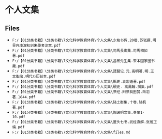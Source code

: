 # 个人文集

## Files

- `F:/【01分类书籍】\分类书籍\7文化科学教育体育\个人文集\东坡书传.20卷.苏轼撰.明吴兴凌濛初刻朱墨套印本.pdf`
- `F:/【01分类书籍】\分类书籍\7文化科学教育体育\个人文集\司馬長卿集.司馬相如著.pdf`
- `F:/【01分类书籍】\分类书籍\7文化科学教育体育\个人文集\昌黎先生集.宋本国家图书藏.pdf`
- `F:/【01分类书籍】\分类书籍\7文化科学教育体育\个人文集\琵琶记.元.高明著.明.王文衡绘.明代万历刻本.pdf`
- `F:/【01分类书籍】\分类书籍\7文化科学教育体育\个人文集\瓶史.袁宏道著.pdf`
- `F:/【01分类书籍】\分类书籍\7文化科学教育体育\个人文集\硯史. 高鳳翰.撰集.pdf`
- `F:/【01分类书籍】\分类书籍\7文化科学教育体育\个人文集\茶经.附茶具图赞.陆羽著.1844.pdf`
- `F:/【01分类书籍】\分类书籍\7文化科学教育体育\个人文集\陆士衡集.十卷.陆机著.pdf`
- `F:/【01分类书籍】\分类书籍\7文化科学教育体育\个人文集\陶渊明文集.巻第1-10.pdf`
- `F:/【01分类书籍】\分类书籍\7文化科学教育体育\个人文集\鳌头七书.武经直解.张居正编.pdf`
- `F:/【01分类书籍】\分类书籍\7文化科学教育体育\个人文集\files.md`
